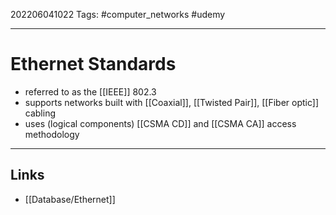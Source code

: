 202206041022
Tags: #computer_networks #udemy

---

# Ethernet Standards
- referred to as the [[IEEE]] 802.3
- supports networks built with [[Coaxial]], [[Twisted Pair]], [[Fiber optic]] cabling
- uses (logical components) [[CSMA CD]] and [[CSMA CA]] access methodology


---
## Links
- [[Database/Ethernet]]
